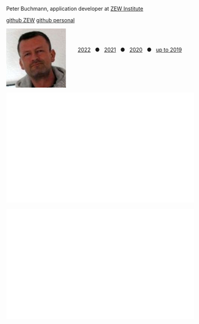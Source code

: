 <!-- headline will be auto-inserted  -->

Peter Buchmann, application developer at [ZEW Institute](https://www.zew.de/en/team/pbu)

[github ZEW](https://github.com/zew)
[github personal](https://github.com/pbberlin)

<!-- <img  src="bg-03.jpg" style="display: block; margin: 0; padding: 0; width: 100%">
 -->
<img  src="iche.jpg" 
  style="display: block; 
    margin: 0; padding: 0; 
    width: 20%; min-width: 160px; max-width: 320px; 
    float: left; margin-right: 2rem;
    ">
<!-- https://www.w3schools.com/charsets/ref_utf_geometric.asp -->
<!-- &#9635; -->

<br>

&nbsp;  
[2022](2022.md) &nbsp;  &#9679; &nbsp;  [2021](2021.md) &nbsp;  &#9679; &nbsp;  [2020](2020.md) &nbsp;  &#9679; &nbsp;  [up&nbsp;to&nbsp;2019](2019.md)  


<br style="clear:both;">


![](https://raw.githubusercontent.com/pbberlin/github-stats/master/generated/overview.svg#gh-light-mode-only)



![](https://raw.githubusercontent.com/pbberlin/github-stats/master/generated/languages.svg#gh-light-mode-only)